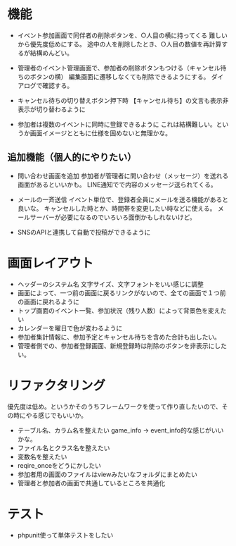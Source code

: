 # 機能
* イベント参加画面で同伴者の削除ボタンを、○人目の横に持ってくる
    難しいから優先度低めにする。
    途中の人を削除したとき、○人目の数値を再計算するが結構めんどい。

* 管理者のイベント管理画面で、参加者の削除ボタンもつける（キャンセル待ちのボタンの横）
    編集画面に遷移しなくても削除できるようにする。
    ダイアログで確認する。

* キャンセル待ちの切り替えボタン押下時
    【キャンセル待ち】の文言も表示非表示が切り替わるように

* 参加者は複数のイベントに同時に登録できるように
    これは結構難しい。というか画面イメージとともに仕様を固めないと無理かな。


## 追加機能（個人的にやりたい）
* 問い合わせ画面を追加
    参加者が管理者に問い合わせ（メッセージ）を送れる画面があるといいかも。
    LINE通知でで内容のメッセージ送られてくる。

* メールの一斉送信
    イベント単位で、登録者全員にメールを送る機能があると良いな。
    キャンセルした時とか、時間帯を変更したい時などに使える。
    メールサーバーが必要になるのでいろいろ面倒かもしれないけど。
    
* SNSのAPIと連携して自動で投稿ができるように


# 画面レイアウト
* ヘッダーのシステム名
    文字サイズ、文字フォントをいい感じに調整
* 画面によって、一つ前の画面に戻るリンクがないので、全ての画面で１つ前の画面に戻れるように
* トップ画面のイベント一覧、参加状況（残り人数）によって背景色を変えたい
* カレンダーを曜日で色が変わるように
* 参加者集計情報に、参加予定とキャンセル待ちを含めた合計も出したい。
* 管理者側での、参加者登録画面、新規登録時は削除のボタンを非表示にしたい。

# リファクタリング
優先度は低め。というかそのうちフレームワークを使って作り直したいので、その時にやる感じでもいいか。
* テーブル名、カラム名を整えたい
    game_info → event_info的な感じがいいかな。
* ファイル名とクラス名を整えたい
* 変数名を整えたい
* reqire_onceをどうにかしたい
* 参加者用の画面のファイルはviewみたいなフォルダにまとめたい
* 管理者と参加者の画面で共通しているところを共通化


# テスト
* phpunit使って単体テストをしたい

